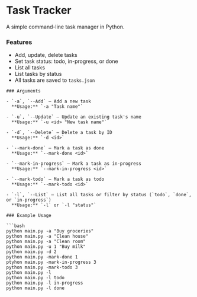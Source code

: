 # Task Tracker

A simple command-line task manager in Python.

### Features

- Add, update, delete tasks
- Set task status: todo, in-progress, or done
- List all tasks
- List tasks by status
- All tasks are saved to `tasks.json`

````
### Arguments

- `-a`, `--Add` — Add a new task
  **Usage:** `-a "Task name"`

- `-u`, `--Update` — Update an existing task's name
  **Usage:** `-u <id> "New task name"`

- `-d`, `--Delete` — Delete a task by ID
  **Usage:** `-d <id>`

- `--mark-done` — Mark a task as done
  **Usage:** `--mark-done <id>`

- `--mark-in-progress` — Mark a task as in-progress
  **Usage:** `--mark-in-progress <id>`

- `--mark-todo` — Mark a task as todo
  **Usage:** `--mark-todo <id>`

- `-l`, `--List` — List all tasks or filter by status (`todo`, `done`, or `in-progress`)
  **Usage:** `-l` or `-l "status"`

### Example Usage

```bash
python main.py -a "Buy groceries"
python main.py -a "Clean house"
python main.py -a "Clean room"
python main.py -u 1 "Buy milk"
python main.py -d 2
python main.py -mark-done 1
ptyhon main.py -mark-in-progress 3
python main.py -mark-todo 3
python main.py -l
python main.py -l todo
python main.py -l in-progress
python main.py -l done
````
